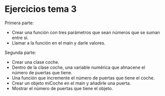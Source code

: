# Ejercicios tema 3
Primera parte:
- Crear una función con tres parámetros que sean números que se suman entre sí.
- Llamar a la función en el main y darle valores.

Segunda parte:
- Crear una clase coche.
- Dentro de la clase coche, una variable numérica que almacene el número de puertas que tiene.
- Una función que incremente el número de puertas que tiene el coche.
- Crear un objeto miCoche en el main y añadirle una puerta.
- Mostrar el número de puertas que tiene el objeto.
